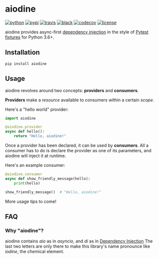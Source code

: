 # aiodine

[![python](https://img.shields.io/pypi/pyversions/aiodine.svg?logo=python&logoColor=fed749&colorB=3770a0&label=)](https://www.python.org)
[![pypi](https://img.shields.io/pypi/v/aiodine.svg)][pypi-url]
[![travis](https://img.shields.io/travis/bocadilloproject/aiodine.svg)](https://travis-ci.org/bocadilloproject/aiodine)
[![black](https://img.shields.io/badge/code_style-black-000000.svg)](https://github.com/ambv/black)
[![codecov](https://codecov.io/gh/bocadilloproject/aiodine/branch/master/graph/badge.svg)](https://codecov.io/gh/bocadilloproject/aiodine)
[![license](https://img.shields.io/pypi/l/aiodine.svg)][pypi-url]

[pypi-url]: https://pypi.org/project/aiodine/

aiodine provides async-first [dependency injection][di] in the style of [Pytest fixtures](https://docs.pytest.org/en/latest/fixture.html) for Python 3.6+.

## Installation

```
pip install aiodine
```

## Usage

aiodine revolves around two concepts: **providers** and **consumers**.

**Providers** make a _resource_ available to consumers within a certain _scope_.

Here's a "hello world" provider:

```python
import aiodine

@aiodine.provider
async def hello():
    return "Hello, aiodine!"
```

Once a provider has been declared, it can be used by **consumers**. All a consumer has to do is declare the provider as one of its parameters, and aiodine will inject it at runtime.

Here's an example consumer:

```python
@aiodine.consumer
async def show_friendly_message(hello):
    print(hello)

show_friendly_message()  # "Hello, aiodine!"
```

More usage tips to come!

## FAQ

### Why "aiodine"?

aiodine contains _aio_ as in _asyncio_, and _di_ as in [Dependency Injection][di] The last two letters are only there to make this library's name pronounce like _iodine_, the chemical element.

[di]: https://en.wikipedia.org/wiki/Dependency_injection
